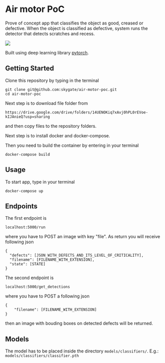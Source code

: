 # Air motor PoC
Prove of concept app that classifies the object as good, creased or defective. When the object is classified as defective, system runs the detector that detects scratches and recess.

![](https://i.ibb.co/L87pyC7/img.jpg)

Built using deep learning library [pytorch](https://github.com/pytorch/pytorch).

## Getting Started

Clone this repository by typing in the terminal
```
git clone git@github.com:skygate/air-motor-poc.git
cd air-motor-poc
```

Next step is to download file folder from
```
https://drive.google.com/drive/folders/14UENOKiq7xAvj0hPL0rEVoe-kIJAnieQ?usp=sharing
```
and then copy files to the repository folders.

Next step is to install docker and docker-compose.

Then you need to build the container by entering in your terminal
```
docker-compose build
```

## Usage

To start app, type in your terminal
```
docker-compose up
```

## Endpoints

The first endpoint is
```
localhost:5000/run
```
where you have to POST an image with key "file".
As return you will receive following json
```
{
  "defects": [JSON_WITH_DEFECTS_AND_ITS_LEVEL_OF_CRITICALITY],
  "filename": [FILENAME_WITH_EXTENSION],
  "state": [STATE]
}
```


The second endpoint is
```
localhost:5000/get_detections
```
where you have to POST a following json
```
{
    "filename": [FILENAME_WITH_EXTENSION]
}
```
then an image with bouding boxes on detected defects will be returned.


## Models

The model has to be placed inside the directory `models/classifiers/`.
E.g.: `models/classifiers/classifier.pth`
